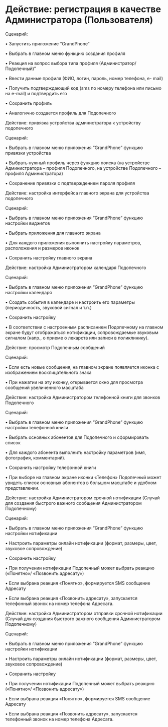 # Действие: регистрация в качестве Администратора (Пользователя)

Сценарий: 

•	Запустить приложение “GrandPhone”

•	Выбрать в главном меню функцию создания профиля 

•	Реакция на вопрос выбора типа профиля (Администратор/Подопечный)”

•	Ввести данные профиля (ФИО, логин, пароль, номер телефона, е- mail)

•	Получить подтверждающий код (sms по номеру телефона или письмо на e-mail) и подтвердить его

•	Сохранить профиль

•	Аналогично создается профиль для Подопечного



Действие: привязка устройства администратора к устройству подопечного

Сценарий: 

•	Выбрать в главном меню приложения “GrandPhone” функцию привязки устройства

•	Выбрать нужный профиль через функцию поиска (на устройстве Администратора – профиля Подопечного, на устройстве Подопечного – профиля Администратора)

•	Сохранение привязки с подтверждением пароля профиля



Действие: настройка интерфейса главного экрана для устройства подопечного

Сценарий: 

•	Выбрать в главном меню приложения “GrandPhone” функцию настройки виджетов 

•	Выбрать приложения для главного экрана

•	Для каждого приложения выполнить настройку параметров, расположения и размеров иконок

•	Сохранить настройку главного экрана



Действие: настройка Администратором календаря Подопечного

Сценарий: 

•	Выбрать в главном меню приложения “GrandPhone” функцию настройки календаря 

•	Создать события в календаре и настроить его параметры (периодичность, звуковой сигнал и т.п.)

•	Сохранить настройку

•	В соответствии с настроенным расписанием Подопечному на главном экране будут отображаться нотификации, сопровождаемые звуковым сигналом (напр., о приеме о лекарств или записи в поликлинику).



Действие: просмотр Подопечным сообщений

Сценарий: 

•	Если есть новые сообщения, на главном экране появляется иконка с изображением восклицательного знака

•	При нажатии на эту иконку, открывается окно для просмотра сообщений увеличенного масштаба 



Действие: настройка Администратором телефонной книги для звонков Подопечного

Сценарий: 

•	Выбрать в главном меню приложения “GrandPhone” функцию настройки телефонной книги 

•	Выбрать основных абонентов для Подопечного и сформировать список 

•	Для каждого абонента выполнить настройку параметров (имя, фотография, комментарий).

•	Сохранить настройку телефонной книги

•	При выборе на главном экране иконки «Телефон» Подопечный может увидеть список основных абонентов в большом масштабе и удобном представлении.



Действие: настройка Администратором срочной нотификации (Случай для создания быстрого важного сообщения Администратором Подопечному)

Сценарий: 

•	Выбрать в главном меню приложения “GrandPhone” функцию настройки нотификации 

•	Настроить параметры онлайн нотификации (формат, размеры, цвет, звуковое сопровождение)

•	Сохранить настройку

•	При получении нотификации Подопечный может выбрать реакцию («Понятно»/ «Позвонить адресату»)

•	Если выбрана реакция «Понятно», формируется SMS сообщение Адресату 

•	Если выбрана реакция «Позвонить адресату», запускается телефонный звонок на номер телефона Адресата. 



Действие: настройка Администратором отправки срочной нотификации (Случай для создания быстрого важного сообщения Администратором Подопечному)

Сценарий: 

•	Выбрать в главном меню приложения “GrandPhone” функцию настройки нотификации 

•	Настроить параметры онлайн нотификации (формат, размеры, цвет, звуковое сопровождение)

•	Сохранить настройку

•	При получении нотификации Подопечный может выбрать реакцию («Понятно»/ «Позвонить адресату»)

•	Если выбрана реакция «Понятно», формируется SMS сообщение Адресату 

•	Если выбрана реакция «Позвонить адресату», запускается телефонный звонок на номер телефона Адресата. 


